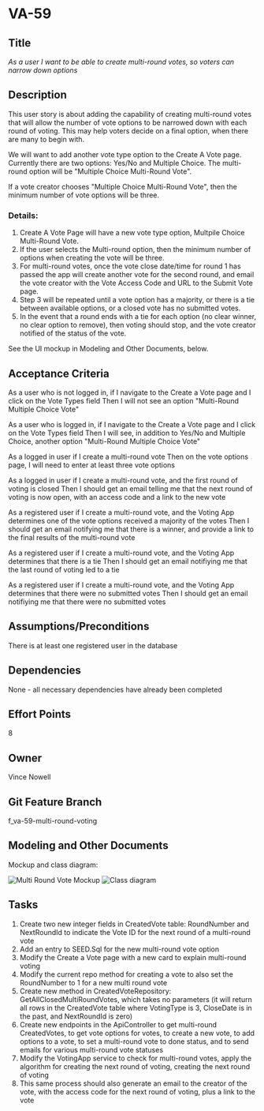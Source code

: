 # VA-59

## Title

*As a user I want to be able to create multi-round votes, so voters can narrow down options*

## Description

This user story is about adding the capability of creating multi-round votes that will allow the number of vote options to be narrowed down with each round of voting.
This may help voters decide on a final option, when there are many to begin with.

We will want to add another vote type option to the Create A Vote page. Currently there are two options: Yes/No and Multiple Choice. 
The multi-round option will be "Multiple Choice Multi-Round Vote".

If a vote creator chooses "Multiple Choice Multi-Round Vote", then the minimum number of vote options will be three.

### Details:

1. Create A Vote Page will have a new vote type option, Multpile Choice Multi-Round Vote.
2. If the user selects the Multi-round option, then the minimum number of options when creating the vote will be three.
3. For multi-round votes, once the vote close date/time for round 1 has passed the app will create another vote for the
   second round, and email the vote creator with the Vote Access Code and URL to the Submit Vote page.
4. Step 3 will be repeated until a vote option has a majority, or there is a tie between available options, or a closed
   vote has no submitted votes.
5. In the event that a round ends with a tie for each option (no clear winner, no clear option to remove), then voting 
   should stop, and the vote creator notified of the status of the vote.

See the UI mockup in Modeling and Other Documents, below.

## Acceptance Criteria
As a user who is not logged in, if I navigate to the Create a Vote page and I click on the Vote Types field
Then I will not see an option "Multi-Round Multiple Choice Vote"

As a user who is logged in, if I navigate to the Create a Vote page and I click on the Vote Types field
Then I will see, in addition to Yes/No and Multiple Choice, another option "Multi-Round Multiple Choice Vote"

As a logged in user if I create a multi-round vote
Then on the vote options page, I will need to enter at least three vote options

As a logged in user if I create a multi-round vote, and the first round of voting is closed
Then I should get an email telling me that the next round of voting is now open, with an access code and a link to the new vote

As a registered user if I create a multi-round vote, and the Voting App determines one of the vote options received a majority of the votes
Then I should get an email notifying me that there is a winner, and provide a link to the final results of the multi-round vote

As a registered user if I create a multi-round vote, and the Voting App determines that there is a tie
Then I should get an email notifiying me that the last round of voting led to a tie

As a registered user if I create a multi-round vote, and the Voting App determines that there were no submitted votes
Then I should get an email notifiying me that there were no submitted votes

## Assumptions/Preconditions
There is at least one registered user in the database

## Dependencies
None - all necessary dependencies have already been completed

## Effort Points
8

## Owner
Vince Nowell

## Git Feature Branch
f_va-59-multi-round-voting

## Modeling and Other Documents

Mockup and class diagram: 

![Multi Round Vote Mockup](https://github.com/vincenowell4/KSV-Software2/blob/dev/docs/ProjectManagement/Modeling/VA-59/VA-59-UI-Mockup.png)
![Class diagram](https://github.com/vincenowell4/KSV-Software2/blob/dev/docs/ProjectManagement/Modeling/VA-59/VotingAppClassDiagarm.drawio.svg)



## Tasks
1. Create two new integer fields in CreatedVote table: RoundNumber and NextRoundId to indicate the Vote ID for the next round of a multi-round vote
2. Add an entry to SEED.Sql for the new multi-round vote option
3. Modify the Create a Vote page with a new card to explain multi-round voting
4. Modify the current repo method for creating a vote to also set the RoundNumber to 1 for a new multi round vote
5. Create new method in CreatedVoteRepository: GetAllClosedMultiRoundVotes, which takes no parameters 
   (it will return all rows in the CreatedVote table where VotingType is 3, CloseDate is in the past, and NextRoundId is zero)
6. Create new endpoints in the ApiController to get multi-round CreatedVotes, to get vote options for votes, to create a new vote,
   to add options to a vote, to set a multi-round vote to done status, and to send emails for various multi-round vote statuses
7. Modify the VotingApp service to check for multi-round votes, apply the algorithm for creating the next round of voting, creating the
   next round of voting
8. This same process should also generate an email to the creator of the vote, with the access code for the next round of voting, plus a link to the vote
